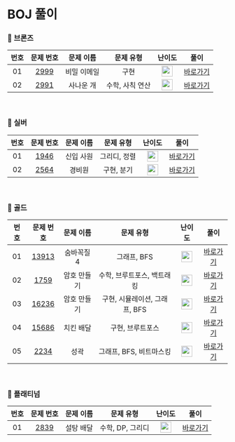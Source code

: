 # BOJ 풀이

### 🥉 <strong>브론즈</strong>

|  번호  |  문제 번호  |  문제 이름  |  문제 유형  |  난이도  |  풀이  |
| :-----: | :-----: | :-----: | :-----: | :-----: | :-----: |
| 01 | [2999](https://www.acmicpc.net/problem/2999) | 비밀 이메일 | 구현 |  <img height="25px" width="25px" src="https://static.solved.ac/tier_small/5.svg"/> |   [바로가기](./Bronze/BOJ_2999)  |
| 02 | [2991](https://www.acmicpc.net/problem/2991) | 사나운 개 | 수학, 사칙 연산 |  <img height="25px" width="25px" src="https://static.solved.ac/tier_small/3.svg"/> |   [바로가기](./Bronze/BOJ_2991)  |


<br>

### 🥈 <strong>실버</strong>
|  번호  |  문제 번호  |  문제 이름  |  문제 유형  |  난이도  |  풀이  |
| :-----: | :-----: | :-----: | :-----: | :-----: | :-----: |
| 01 | [1946](https://www.acmicpc.net/problem/1946) | 신입 사원 | 그리디, 정렬 |  <img height="25px" width="25px" src="https://static.solved.ac/tier_small/10.svg"/> |   [바로가기](./Silver/BOJ_1946.md)  |
| 02 | [2564](https://www.acmicpc.net/problem/2564) | 경비원 | 구현, 분기 |  <img height="25px" width="25px" src="https://static.solved.ac/tier_small/10.svg"/> |   [바로가기](./Silver/BOJ_2564.md.md)  |

<br>

### 🥇 <strong>골드</strong>
|  번호  |  문제 번호  |  문제 이름  |  문제 유형  |  난이도  |  풀이  |
| :-----: | :-----: | :-----: | :-----: | :-----: | :-----: |
| 01 | [13913](https://www.acmicpc.net/problem/13913) | 숨바꼭질 4 | 그래프, BFS |  <img height="25px" width="25px" src="https://static.solved.ac/tier_small/12.svg"/> |   [바로가기](./Gold/BOJ_13913.md)  |
| 02 | [1759](https://www.acmicpc.net/problem/1759) | 암호 만들기 | 수학, 브루트포스, 백트래킹 |  <img height="25px" width="25px" src="https://static.solved.ac/tier_small/11.svg"/> |   [바로가기](./Gold/BOJ_1759.md)  |
| 03 | [16236](https://www.acmicpc.net/problem/16236) | 암호 만들기 | 구현, 시뮬레이션, 그래프, BFS |  <img height="25px" width="25px" src="https://static.solved.ac/tier_small/13.svg"/> |   [바로가기](./Gold/BOJ_13913.md)  |
| 04 | [15686](https://www.acmicpc.net/problem/15686) | 치킨 배달 | 구현, 브루트포스 |  <img height="25px" width="25px" src="https://static.solved.ac/tier_small/11.svg"/> |   [바로가기](./Gold/BOJ_15686.md)  |
| 05 | [2234](https://www.acmicpc.net/problem/2234) | 성곽 | 그래프, BFS, 비트마스킹 |  <img height="25px" width="25px" src="https://static.solved.ac/tier_small/12.svg"/> |   [바로가기](./Gold/BOJ_2234.md)  |


<br>

### 💎 <strong>플래티넘</strong>
|  번호  |  문제 번호  |  문제 이름  |  문제 유형  |  난이도  |  풀이  |
| :-----: | :-----: | :-----: | :-----: | :-----: | :-----: |
| 01 | [2839](https://www.acmicpc.net/problem/2839) | 설탕 배달 | 수학, DP, 그리디 |  <img height="25px" width="25px" src="https://static.solved.ac/tier_small/20.svg"/> |   [바로가기](.)  |
